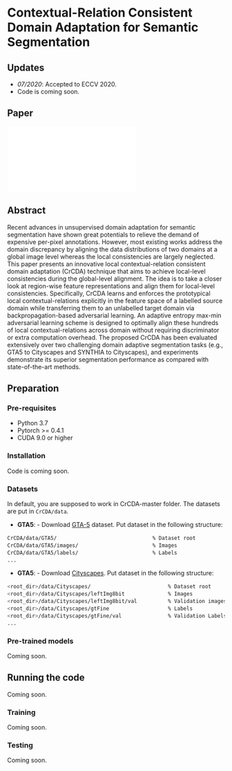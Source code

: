 # Contextual-Relation Consistent Domain Adaptation for Semantic Segmentation

## Updates
- *07/2020*: Accepted to ECCV 2020.
- Code is coming soon. 

## Paper
![](./figure_1.pdf)

## Abstract
Recent advances in unsupervised domain adaptation for semantic segmentation have shown great potentials to relieve the demand of expensive per-pixel annotations. However, most existing works address the domain discrepancy by aligning the data distributions of two domains at a global image level whereas the local consistencies are largely neglected. This paper presents an innovative local contextual-relation consistent domain adaptation (CrCDA) technique that aims to achieve local-level consistencies during the global-level alignment. The idea is to take a closer look at region-wise feature representations and align them for local-level consistencies. Specifically, CrCDA learns and enforces the prototypical local contextual-relations explicitly in the feature space of a labelled source domain while transferring them to an unlabelled target domain via backpropagation-based adversarial learning. An adaptive entropy max-min adversarial learning scheme is designed to optimally align these hundreds of local contextual-relations across domain without requiring discriminator or extra computation overhead. The proposed CrCDA has been evaluated extensively over two challenging domain adaptive segmentation tasks (e.g., GTA5 to Cityscapes and SYNTHIA to Cityscapes), and experiments demonstrate its superior segmentation performance as compared with state-of-the-art methods.


## Preparation

### Pre-requisites
* Python 3.7
* Pytorch >= 0.4.1
* CUDA 9.0 or higher

### Installation
Code is coming soon.

### Datasets
In default, you are supposed to work in CrCDA-master folder. The datasets are put in ```CrCDA/data```.

- **GTA5**: - Download [GTA-5](https://download.visinf.tu-darmstadt.de/data/from_games/) dataset. Put dataset in the following structure:
```bash
CrCDA/data/GTA5/                               % Dataset root
CrCDA/data/GTA5/images/                        % Images
CrCDA/data/GTA5/labels/                        % Labels
...
```

- **GTA5**: - Download [Cityscapes](https://www.cityscapes-dataset.com/). Put dataset in the following structure:
```bash
<root_dir>/data/Cityscapes/                         % Dataset root
<root_dir>/data/Cityscapes/leftImg8bit              % Images
<root_dir>/data/Cityscapes/leftImg8bit/val          % Validation images
<root_dir>/data/Cityscapes/gtFine                   % Labels
<root_dir>/data/Cityscapes/gtFine/val               % Validation Labels
...
```

### Pre-trained models
Coming soon.

## Running the code
Coming soon.

### Training
Coming soon.

### Testing
Coming soon.
